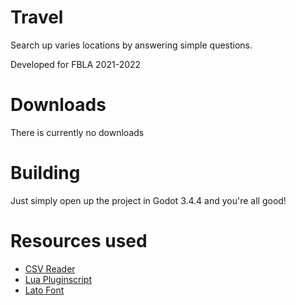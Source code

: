 # Travel
Search up varies locations by answering simple questions.

Developed for FBLA 2021-2022

# Downloads
There is currently no downloads

# Building
Just simply open up the project in Godot 3.4.4 and you're all good!

# Resources used
* [CSV Reader](https://github.com/geoffleyland/lua-csv)
* [Lua Pluginscript](https://github.com/gilzoide/godot-lua-pluginscript)
* [Lato Font](https://fonts.google.com/specimen/Lato)